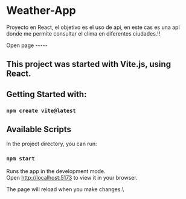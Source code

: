 # Weather-App
Proyecto en React, el objetivo es el uso de api, en este cas es una api donde me permite consultar el clima en diferentes ciudades.!!

Open page -----

## This project was started with Vite.js, using React.

## Getting Started with:

### `npm create vite@latest`

## Available Scripts

In the project directory, you can run:

### `npm start`

Runs the app in the development mode.\
Open [http://localhost:5173](http://localhost:5173) to view it in your browser.

The page will reload when you make changes.\
